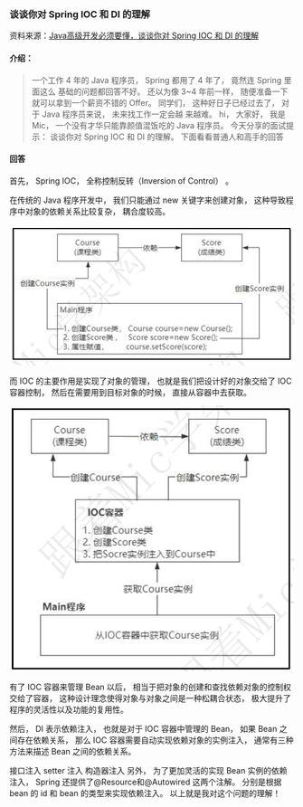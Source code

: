 ### 谈谈你对 Spring IOC 和 DI 的理解

资料来源：[Java高级开发必须要懂，谈谈你对 Spring IOC 和 DI 的理解](https://www.toutiao.com/video/7112251973440963109/?from_scene=all)

#### 介绍：

> 一个工作 4 年的 Java 程序员， Spring 都用了 4 年了， 竟然连 Spring 里面这么
> 基础的问题都回答不好。
> 还以为像 3~4 年前一样， 随便准备一下就可以拿到一个薪资不错的 Offer。
> 同学们， 这种好日子已经过去了， 对于 Java 程序员来说， 未来找工作一定会越
> 来越难。
> hi， 大家好， 我是 Mic， 一个没有才华只能靠颜值混饭吃的 Java 程序员。
> 今天分享的面试提示： 谈谈你对 Spring IOC 和 DI 的理解。
> 下面看看普通人和高手的回答  

#### 回答

首先， Spring IOC， 全称控制反转（Inversion of Control） 。

在传统的 Java 程序开发中， 我们只能通过 new 关键字来创建对象， 这种导致程序中对象的依赖关系比较复杂， 耦合度较高。  

![image-20221005164810480](img/image-20221005164810480.png)

而 IOC 的主要作用是实现了对象的管理， 也就是我们把设计好的对象交给了 IOC容器控制， 然后在需要用到目标对象的时候， 直接从容器中去获取。  

![image-20221005164844234](img/image-20221005164844234.png)

有了 IOC 容器来管理 Bean 以后， 相当于把对象的创建和查找依赖对象的控制权交给了容器， 这种设计理念使得对象与对象之间是一种松耦合状态， 极大提升了程序的灵活性以及功能的复用性。  

然后， DI 表示依赖注入， 也就是对于 IOC 容器中管理的 Bean， 如果 Bean 之间存在依赖关系， 那么 IOC 容器需要自动实现依赖对象的实例注入， 通常有三种方法来描述 Bean 之间的依赖关系。  

接口注入
setter 注入
构造器注入
另外， 为了更加灵活的实现 Bean 实例的依赖注入， Spring 还提供了@Resource和@Autowired 这两个注解。
分别是根据 bean 的 id 和 bean 的类型来实现依赖注入。
以上就是我对这个问题的理解！  